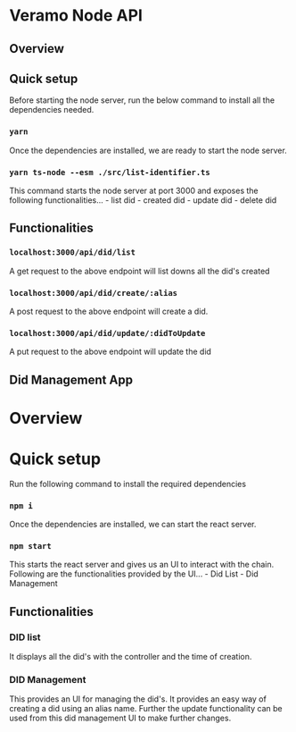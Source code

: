 # Veramo Node API

## Overview

## Quick setup

Before starting the node server, run the below command to install all the dependencies needed.

### `yarn`

Once the dependencies are installed, we are ready to start the node server.

### `yarn ts-node --esm ./src/list-identifier.ts`

This command starts the node server at port 3000 and exposes the following functionalities...
    - list did
    - created did
    - update did
    - delete did

## Functionalities

### `localhost:3000/api/did/list`

A get request to the above endpoint will list downs all the did's created

### `localhost:3000/api/did/create/:alias`

A post request to the above endpoint will create a did.

### `localhost:3000/api/did/update/:didToUpdate`

A put request to the above endpoint will update the did 


## Did Management App

# Overview

# Quick setup

Run the following command to install the required dependencies

### `npm i`

Once the dependencies are installed, we can start the react server.

### `npm start`

This starts the react server and gives us an UI to interact with the chain. Following are the functionalities provided by the UI...
    - Did List
    - Did Management

## Functionalities

### DID list

It displays all the did's with the controller and the time of creation.

### DID Management

This provides an UI for managing the did's.
It provides an easy way of creating a did using an alias name. Further the update functionality can be used from this did management UI to make further changes.
